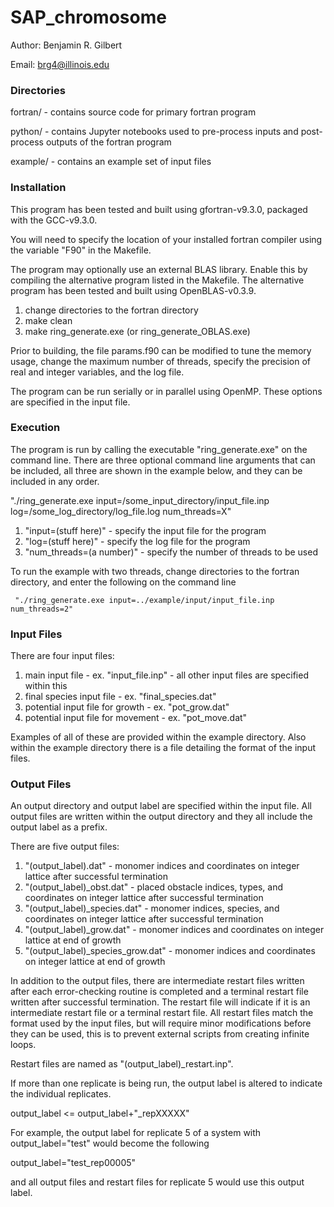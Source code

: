 # SAP_chromosome

Author: Benjamin R. Gilbert

Email: brg4@illinois.edu

### Directories ###

 fortran/ - contains source code for primary fortran program
 
 python/ - contains Jupyter notebooks used to pre-process inputs and post-process outputs of the fortran program
 
 example/ - contains an example set of input files

### Installation ###

 This program has been tested and built using gfortran-v9.3.0, packaged with the GCC-v9.3.0.

 You will need to specify the location of your installed fortran compiler using the variable "F90" in the Makefile.

 The program may optionally use an external BLAS library. Enable this by compiling the alternative program listed in the Makefile. The alternative program has been tested and built using OpenBLAS-v0.3.9.

 1) change directories to the fortran directory
 2) make clean
 3) make ring_generate.exe (or ring_generate_OBLAS.exe)

 Prior to building, the file params.f90 can be modified to tune the memory usage, change the maximum number of threads, specify the precision of real and integer variables, and the log file.

 The program can be run serially or in parallel using OpenMP. These options are specified in the input file.

### Execution ###

 The program is run by calling the executable "ring_generate.exe" on the command line. There are three optional command line arguments that can be included, all three are shown in the example below, and they can be included in any order.

 "./ring_generate.exe input=/some_input_directory/input_file.inp log=/some_log_directory/log_file.log num_threads=X"

  1) "input=(stuff here)" - specify the input file for the program
  2) "log=(stuff here)" - specify the log file for the program
  3) "num_threads=(a number)" - specify the number of threads to be used

  To run the example with two threads, change directories to the fortran directory, and enter the following on the command line

     "./ring_generate.exe input=../example/input/input_file.inp num_threads=2"

### Input Files ###

 There are four input files:

  1) main input file - ex. "input_file.inp" - all other input files are specified within this
   2) final species input file - ex. "final_species.dat"
   3) potential input file for growth - ex. "pot_grow.dat"
   4) potential input file for movement - ex. "pot_move.dat"

 Examples of all of these are provided within the example directory. Also within the example directory there is a file detailing the format of the input files.

### Output Files ###

 An output directory and output label are specified within the input file. All output files are written within the output directory and they all include the output label as a prefix.

 There are five output files:

  1) "(output_label).dat" - monomer indices and coordinates on integer lattice after successful termination
  2) "(output_label)_obst.dat" - placed obstacle indices, types, and coordinates on integer lattice after successful termination
  3) "(output_label)_species.dat" - monomer indices, species, and coordinates on integer lattice after successful termination
  4) "(output_label)_grow.dat" - monomer indices and coordinates on integer lattice at end of growth
  5) "(output_label)_species_grow.dat" - monomer indices and coordinates on integer lattice at end of growth

 In addition to the output files, there are intermediate restart files written after each error-checking routine is completed and a terminal restart file written after successful termination. The restart file will indicate if it is an intermediate restart file or a terminal restart file. All restart files match the format used by the input files, but will require minor modifications before they can be used, this is to prevent external scripts from creating infinite loops.

 Restart files are named as "(output_label)_restart.inp".

 If more than one replicate is being run, the output label is altered to indicate the individual replicates.

  output_label <= output_label+"_repXXXXX"

 For example, the output label for replicate 5 of a system with output_label="test" would become the following

  output_label="test_rep00005"

 and all output files and restart files for replicate 5 would use this output label.